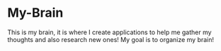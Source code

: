 # My-Brain
This is my brain, it is where I create applications to help me gather my thoughts and also research new ones! My goal is to organize my brain!
